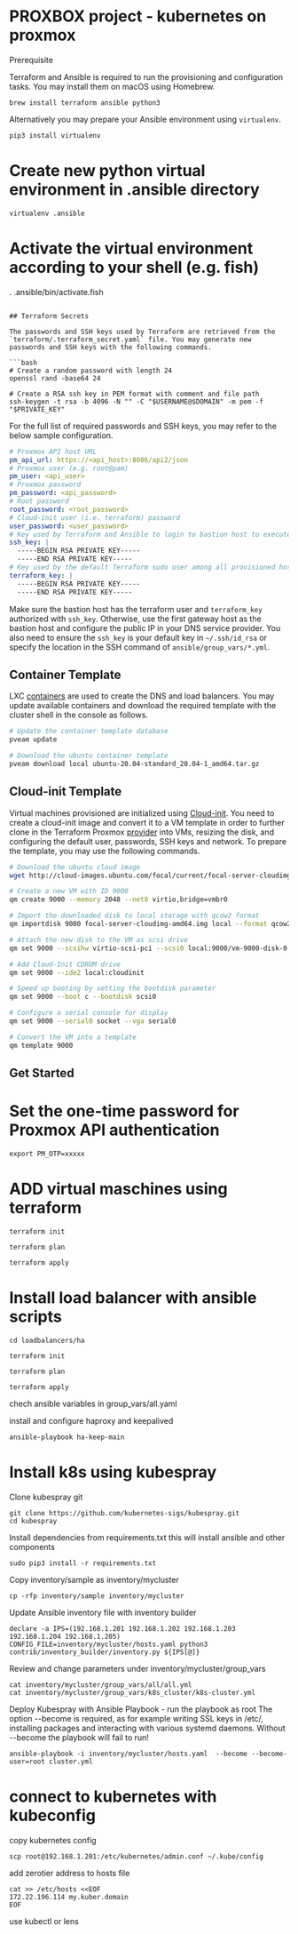 # PROXBOX project - kubernetes on proxmox

Prerequisite

Terraform and Ansible is required to run the provisioning and configuration tasks. You may install them on macOS using Homebrew.

    brew install terraform ansible python3

Alternatively you may prepare your Ansible environment using `virtualenv`.

    pip3 install virtualenv

# Create new python virtual environment in .ansible directory
    
    virtualenv .ansible

# Activate the virtual environment according to your shell (e.g. fish)
. .ansible/bin/activate.fish
```

## Terraform Secrets

The passwords and SSH keys used by Terraform are retrieved from the `terraform/.terraform_secret.yaml` file. You may generate new passwords and SSH keys with the following commands.

```bash
# Create a random password with length 24
openssl rand -base64 24

# Create a RSA ssh key in PEM format with comment and file path
ssh-keygen -t rsa -b 4096 -N "" -C "$USERNAME@$DOMAIN" -m pem -f "$PRIVATE_KEY"
```

For the full list of required passwords and SSH keys, you may refer to the below sample configuration.

```yaml
# Proxmox API host URL
pm_api_url: https://<api_host>:8006/api2/json
# Proxmox user (e.g. root@pam)
pm_user: <api_user>
# Proxmox password
pm_password: <api_password>
# Root password
root_password: <root_password>
# Cloud-init user (i.e. terraform) password
user_password: <user_password>
# Key used by Terraform and Ansible to login to bastion host to execute tasks
ssh_key: |
  -----BEGIN RSA PRIVATE KEY-----
  -----END RSA PRIVATE KEY-----
# Key used by the default Terraform sudo user among all provisioned hosts
terraform_key: |
  -----BEGIN RSA PRIVATE KEY-----
  -----END RSA PRIVATE KEY-----
```

Make sure the bastion host has the terraform user and `terraform_key` authorized with `ssh_key`. Otherwise, use the first gateway host as the bastion host and configure the public IP in your DNS service provider. You also need to ensure the `ssh_key` is your default key in `~/.ssh/id_rsa` or specify the location in the SSH command of `ansible/group_vars/*.yml`.

## Container Template

LXC [containers](https://pve.proxmox.com/wiki/Linux_Container) are used to create the DNS and load balancers. You may update available containers and download the required template with the cluster shell in the console as follows.

```bash
# Update the container template database
pveam update

# Download the ubuntu container template
pveam download local ubuntu-20.04-standard_20.04-1_amd64.tar.gz
```

## Cloud-init Template

Virtual machines provisioned are initialized using [Cloud-init](https://pve.proxmox.com/wiki/Cloud-Init_Support). You need to create a cloud-init image and convert it to a VM template in order to further clone in the Terraform Proxmox [provider](https://github.com/Telmate/terraform-provider-proxmox) into VMs, resizing the disk, and configuring the default user, passwords, SSH keys and network. To prepare the template, you may use the following commands.

```bash
# Download the ubuntu cloud image
wget http://cloud-images.ubuntu.com/focal/current/focal-server-cloudimg-amd64.img

# Create a new VM with ID 9000
qm create 9000 --memory 2048 --net0 virtio,bridge=vmbr0

# Import the downloaded disk to local storage with qcow2 format
qm importdisk 9000 focal-server-cloudimg-amd64.img local --format qcow2

# Attach the new disk to the VM as scsi drive
qm set 9000 --scsihw virtio-scsi-pci --scsi0 local:9000/vm-9000-disk-0.qcow2

# Add Cloud-Init CDROM drive
qm set 9000 --ide2 local:cloudinit

# Speed up booting by setting the bootdisk parameter
qm set 9000 --boot c --bootdisk scsi0

# Configure a serial console for display
qm set 9000 --serial0 socket --vga serial0

# Convert the VM into a template
qm template 9000
```

## Get Started


# Set the one-time password for Proxmox API authentication

    export PM_OTP=xxxxx

# ADD virtual maschines using terraform

    terraform init

    terraform plan

    terraform apply

# Install load balancer with ansible scripts

    cd loadbalancers/ha

    terraform init

    terraform plan

    terraform apply

chech ansible variables in group_vars/all.yaml

install and configure haproxy and keepalived

    ansible-playbook ha-keep-main

# Install k8s using kubespray

Clone kubespray git

    git clone https://github.com/kubernetes-sigs/kubespray.git
    cd kubespray

Install dependencies from requirements.txt this will install ansible and other components

    sudo pip3 install -r requirements.txt

Copy inventory/sample as inventory/mycluster

    cp -rfp inventory/sample inventory/mycluster

Update Ansible inventory file with inventory builder

    declare -a IPS=(192.168.1.201 192.168.1.202 192.168.1.203 192.168.1.204 192.168.1.205)
    CONFIG_FILE=inventory/mycluster/hosts.yaml python3 contrib/inventory_builder/inventory.py ${IPS[@]}

Review and change parameters under inventory/mycluster/group_vars

    cat inventory/mycluster/group_vars/all/all.yml
    cat inventory/mycluster/group_vars/k8s_cluster/k8s-cluster.yml

Deploy Kubespray with Ansible Playbook - run the playbook as root The option --become is required, as for example writing SSL keys in /etc/, installing packages and interacting with various systemd daemons. Without --become the playbook will fail to run!

    ansible-playbook -i inventory/mycluster/hosts.yaml  --become --become-user=root cluster.yml


# connect to kubernetes with kubeconfig

copy kubernetes config

    scp root@192.168.1.201:/etc/kubernetes/admin.conf ~/.kube/config

add zerotier address to hosts file

    cat >> /etc/hosts <<EOF
    172.22.196.114 my.kuber.domain
    EOF

use kubectl or lens